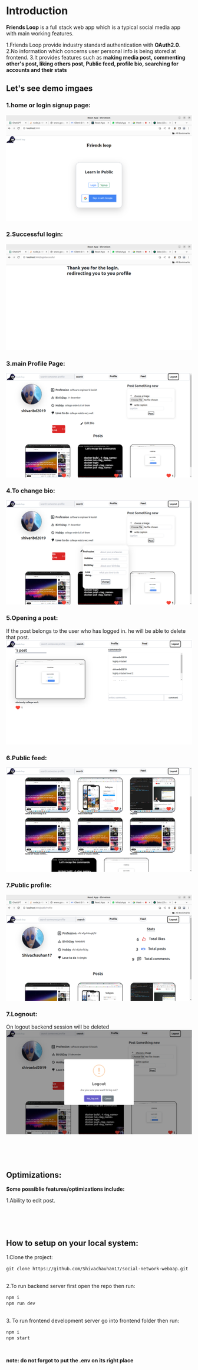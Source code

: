 # **Introduction**
**Friends Loop** is a full stack web app which is a typical social media app with main working features. 


1.Friends Loop provide industry standard authentication with **OAuth2.0**.<br>
2.No information which concerns user personal info is being stored at frontend.
3.It provides features such as **making media post, commenting other's post, liking others post, Public feed, profile bio, searching for accounts and their stats**



## **Let's see demo imgaes**<br>
### 1.home or login signup page:<br>
![home](demo_images/home.png)


### 2.Successful login:<br>
![profile](demo_images/success_login.png)


### 3.main Profile Page:<br>
![profile](demo_images/profile.png)

### 4.To change bio:<br>
![changebio](demo_images/change_bio.png)

### 5.Opening a post:<br>
If the post belongs to the user who has logged in. he will be able to delete that post.
![post](demo_images/post.png)


### 6.Public feed:<br>
![post](demo_images/feed.png)

### 7.Public profile:<br>
![post](demo_images/public_profile.png)

### 7.Lognout:<br>
On logout backend session will be deleted
![post](demo_images/logout.png)


<br>
<br>
<br>

## **Optimizations**:<br>
**Some possiblie features/optimizations include:**

1.Ability to edit post.<br>

<br>
<br>
<br>


## How to setup on your local system:<br>

1.Clone the project:
``` 
git clone https://github.com/Shivachauhan17/social-network-webaap.git
```
<br>
2.To run backend server first open the repo then run:<br>

```
npm i 
npm run dev
```

<br>
3. To run frontend development server go into frontend folder then run:

```
npm i
npm start
```
<br>

**note: do not forgot to put the .env on its right place**
 

